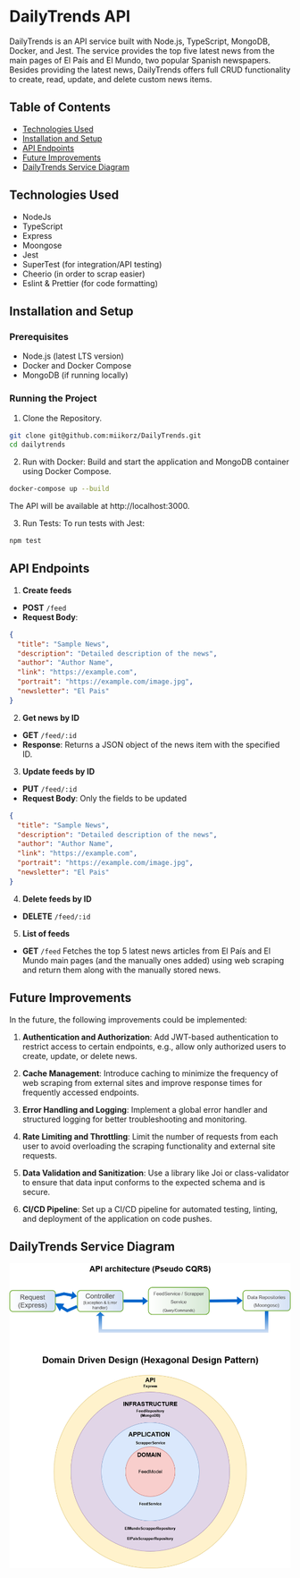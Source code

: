 # DailyTrends API

DailyTrends is an API service built with Node.js, TypeScript, MongoDB, Docker, and Jest. The service provides the top five latest news from the main pages of El País and El Mundo, two popular Spanish newspapers. Besides providing the latest news, DailyTrends offers full CRUD functionality to create, read, update, and delete custom news items.

## Table of Contents

- [Technologies Used](#technologies-used)
- [Installation and Setup](#installation-and-setup)
- [API Endpoints](#api-endpoints)
- [Future Improvements](#future-improvements)
- [DailyTrends Service Diagram](#dailyTrends-service-diagram)

## Technologies Used

- NodeJs
- TypeScript
- Express
- Moongose
- Jest
- SuperTest (for integration/API testing)
- Cheerio (in order to scrap easier)
- Eslint & Prettier (for code formatting)

## Installation and Setup

### Prerequisites

- Node.js (latest LTS version)
- Docker and Docker Compose
- MongoDB (if running locally)

### Running the Project

1. Clone the Repository.

```bash
git clone git@github.com:miikorz/DailyTrends.git
cd dailytrends
```

2. Run with Docker: Build and start the application and MongoDB container using Docker Compose.

```bash
docker-compose up --build
```

The API will be available at http://localhost:3000.

3. Run Tests: To run tests with Jest:

```bash
npm test
```

## API Endpoints

1. **Create feeds**

- **POST** `/feed`
- **Request Body**:

```json
{
  "title": "Sample News",
  "description": "Detailed description of the news",
  "author": "Author Name",
  "link": "https://example.com",
  "portrait": "https://example.com/image.jpg",
  "newsletter": "El Pais"
}
```

2. **Get news by ID**

- **GET** `/feed/:id`
- **Response**: Returns a JSON object of the news item with the specified ID.

3. **Update feeds by ID**

- **PUT** `/feed/:id`
- **Request Body**: Only the fields to be updated

```json
{
  "title": "Sample News",
  "description": "Detailed description of the news",
  "author": "Author Name",
  "link": "https://example.com",
  "portrait": "https://example.com/image.jpg",
  "newsletter": "El Pais"
}
```

4. **Delete feeds by ID**

- **DELETE** `/feed/:id`

5. **List of feeds**

- **GET** `/feed`
  Fetches the top 5 latest news articles from El País and El Mundo main pages (and the manually ones added) using web scraping and return them along with the manually stored news.

## Future Improvements

In the future, the following improvements could be implemented:

1.  **Authentication and Authorization**:
    Add JWT-based authentication to restrict access to certain endpoints, e.g., allow only authorized users to create, update, or delete news.

2.  **Cache Management**:
    Introduce caching to minimize the frequency of web scraping from external sites and improve response times for frequently accessed endpoints.

3.  **Error Handling and Logging**:
    Implement a global error handler and structured logging for better troubleshooting and monitoring.

4.  **Rate Limiting and Throttling**:
    Limit the number of requests from each user to avoid overloading the scraping functionality and external site requests.

5.  **Data Validation and Sanitization**:
    Use a library like Joi or class-validator to ensure that data input conforms to the expected schema and is secure.

6.  **CI/CD Pipeline**:
    Set up a CI/CD pipeline for automated testing, linting, and deployment of the application on code pushes.

## DailyTrends Service Diagram

![alt text](https://github.com/miikorz/DailyTrends/blob/main/diagram-dailytrends.png?raw=true)

<!-- TODO: explain how BD would have change if we had more entities, like separated feed authors, newsletters... in different tables, we would have relation between tables etc -->
<!-- TODO: explain why some news on list have no images -->
